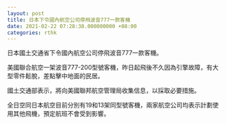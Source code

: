 ```yaml
---
layout: post
title: 日本下令國內航空公司停飛波音777一款客機
date: 2021-02-22 07:28:38.000000000 +08:00
categories: rthk
---
```


日本國土交通省下令國內航空公司停飛波音777一款客機。

美國聯合航空一架波音777-200型號客機，昨日起飛後不久因為引擎故障，有大型零件鬆脫，差點擊中地面的民居。

國土交通部表示，將向美國聯邦航空管理局收集信息，以採取必要措施。

全日空同日本航空目前分別有19和13架同型號客機，兩家航空公司均表示計劃使用其他飛機，預定航班不會受到影響。
